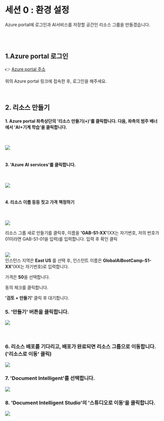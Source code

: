 # 세션 0 : 환경 설정

Azure portal에 로그인과 AI서비스를 저장할 공간인 리소스 그룹을 만들겠습니다.      
<!-- -->
<br>
<br>

## 1.Azure portal 로그인
  👉 [Azure portal 주소](https://azure.microsoft.com/ko-kr/get-started/azure-portal)  
    
위의 Azure portal 링크에 접속한 후, 로그인을 해주세요.
  
<br>

## 2. 리소스 만들기


#### 1. Azure portal 좌측상단의 '리소스 만들기(+)'를 클릭합니다.  다음, 좌측의 범주 배너에서 'AI+기계 학습'을 클릭합니다. 
<br>

![](https://github.com/pmj-chosim/azureappdeploy/raw/main/img/1.png)  
<br>

#### 3. 'Azure AI services'를 클릭합니다.  
<br>

![](https://github.com/pmj-chosim/azureappdeploy/raw/main/img/2.png)  
<br>  
#### 4. 리소스 이름 등등 짓고 가격 책정하기  
<br>

![](https://github.com/pmj-chosim/azureappdeploy/raw/main/img/3.png)  
  
리소스 그룹 새로 만들기를 클릭후, 이름을 **'GAB-S1-XX'**(XX는 자기번호, 저의 번호가 01이라면 GAB-S1-01을 입력)를 입력합니다.  입력 후 확인 클릭  
<br>  
![](https://github.com/pmj-chosim/azureappdeploy/raw/main/img/4.png)    
인스턴스 지역은 **East US** 를 선택 후, 인스턴트 이름은 **GlobalAiBootCamp-S1-XX'**(XX는 자기번호)로 입력합니다.  

가격은 **S0**을 선택합니다.

동의 체크를 클릭합니다.

**'검토 + 만들기'** 클릭 후 대기합니다.  

### 5. '만들기' 버튼을 클릭합니다.  
![](https://github.com/pmj-chosim/azureappdeploy/raw/main/img/5.png)  
<br><br>

### 6. 리소스  배포를 기다리고, 배포가 완료되면 리소스 그룹으로 이동합니다. ('리소스로 이동' 클릭)

![](https://github.com/pmj-chosim/azureappdeploy/raw/main/img/6.png)  
 

### 7. 'Document Intelligent'를 선택합니다.  
![](https://github.com/pmj-chosim/azureappdeploy/raw/main/img/7.png)  

### 8.  'Document Intelligent Studio'의 '스튜디오로 이동'을 클릭합니다.    
![](https://github.com/pmj-chosim/azureappdeploy/raw/main/img/8.png)



